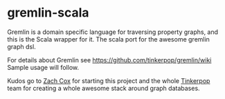 gremlin-scala
=============

Gremlin is a domain specific language for traversing property graphs, and this is the Scala wrapper for it. 
The scala port for the awesome gremlin graph dsl. 

For details about Gremlin see https://github.com/tinkerpop/gremlin/wiki
Sample usage will follow.

Kudos go to [Zach Cox](http://theza.ch) for starting this project and the whole [Tinkerpop](http://www.tinkerpop.com) team for creating a whole awesome stack around graph databases.
